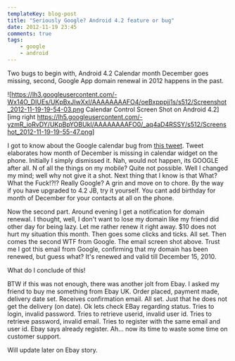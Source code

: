 ```yaml
---
templateKey: blog-post
title: "Seriously Google? Android 4.2 feature or bug"
date: 2012-11-19 23:45
comments: true
tags: 
    - google 
    - android
---
```

Two bugs to begin with, Android 4.2 Calendar month December goes missing, second, Google App domain renewal in 2012 happens in the past.

![https://lh3.googleusercontent.com/-Wx14O_DIUEs/UKpBxJIwXxI/AAAAAAAAFO4/oeBxpppjj1s/s512/Screenshot_2012-11-19-19-54-03.png Calendar Control Screen Shot on Android 4.2] [img right https://lh5.googleusercontent.com/-yzmR_ioRvDY/UKpBpYOBUkI/AAAAAAAAFO0/_aq4aD4RSSY/s512/Screenshot_2012-11-19-19-55-47.png]

I got to know about the Google calendar bug from [this tweet](https://twitter.com/miuirom/status/270369254522621952). Tweet elaborates how month of December is missing in calendar widget on the phone. Initially I simply dismissed it. Nah, would not happen, its GOOGLE after all. N of all the things on my mobile? Quite not possible. Well I changed my mind; well why not give it a shot. Next thing that I know is that What? What the Fuck!?!? Really Google? A grin and move on to chore. By the way if you have upgraded to 4.2 JB, try it yourself. You cant add birthday for month of December for your contacts at all on the phone.

Now the second part. Around evening I get a notification for domain renewal. I thought, well, I don't want to lose my domain like my friend did other day for being lazy. Let me rather renew it right away. $10 does not hurt my situation this month. Then goes some clicks and ticks. All set. Then comes the second WTF from Google. The email screen shot above. Trust me I got this email from Google, confirming that my domain has been renewed, but guess what? It's renewed and valid till December 15, 2010.

What do I conclude of this!

BTW if this was not enough, there was another jolt from Ebay. I asked my friend to buy me something from Ebay UK. Order placed, payment made, delivery date set. Receives confirmation email. All set. Just that he does not get the delivery (on date). Ok lets check EBay regarding status. Tries to login, invalid password. Tries to retrieve userid, invalid user id. Tries to retrieve password, invalid email. Tries to register with the same email and user id. Ebay says already register. Ah... now its time to waste some time on customer support.

Will update later on Ebay story.